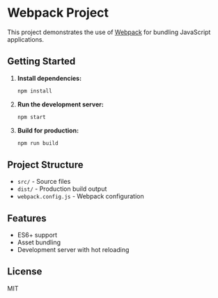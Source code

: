 # Webpack Project

This project demonstrates the use of [Webpack](https://webpack.js.org/) for bundling JavaScript applications.

## Getting Started

1. **Install dependencies:**
    ```bash
    npm install
    ```

2. **Run the development server:**
    ```bash
    npm start
    ```

3. **Build for production:**
    ```bash
    npm run build
    ```

## Project Structure

- `src/` - Source files
- `dist/` - Production build output
- `webpack.config.js` - Webpack configuration

## Features

- ES6+ support
- Asset bundling
- Development server with hot reloading

## License

MIT